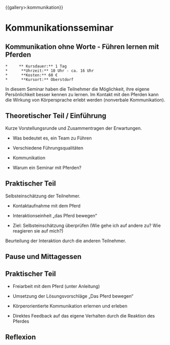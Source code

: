 {{gallery>:kommunikation}}
# Kommunikationsseminar

## Kommunikation ohne Worte - Führen lernen mit Pferden

    *     ** Kursdauer:** 1 Tag
    *      **Uhrzeit:** 10 Uhr - ca. 16 Uhr
    *      **Kosten:** 60 €
    *      **Kursort:** Oberstdorf
    
In diesem Seminar haben die Teilnehmer die Möglichkeit, ihre eigene Persönlichkeit besser kennen zu lernen. Im Kontakt mit den Pferden kann die Wirkung von Körpersprache erlebt werden (nonverbale Kommunikation).

## Theoretischer Teil / Einführung

Kurze Vorstellungsrunde und Zusammentragen der Erwartungen.


*  Was bedeutet es, ein Team zu Führen

*  Verschiedene Führungsqualitäten

*  Kommunikation

*  Warum ein Seminar mit Pferden?

## Praktischer Teil

Selbsteinschätzung der Teilnehmer.


*  Kontaktaufnahme mit dem Pferd

*  Interaktionseinheit „das Pferd bewegen“

*  Ziel: Selbsteinschätzung überprüfen (Wie gehe ich auf andere zu? Wie reagieren sie auf mich?)

Beurteilung der Interaktion durch die anderen Teilnehmer.

## Pause und Mittagessen

## Praktischer Teil


*  Freiarbeit mit dem Pferd (unter Anleitung)

*  Umsetzung der Lösungsvorschläge „Das Pferd bewegen“

*  Körperorientierte Kommunikation erlernen und erleben

*  Direktes Feedback auf das eigene Verhalten durch die Reaktion des Pferdes

## Reflexion


